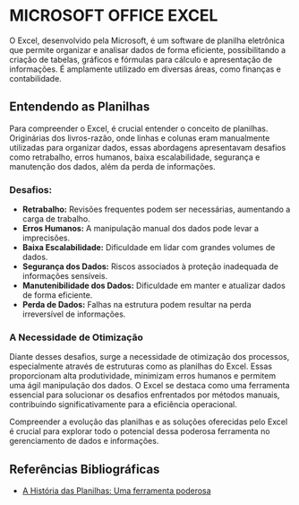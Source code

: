 # MICROSOFT OFFICE EXCEL

O Excel, desenvolvido pela Microsoft, é um software de planilha eletrônica que permite organizar e analisar dados de forma eficiente, possibilitando a criação de tabelas, gráficos e fórmulas para cálculo e apresentação de informações. É amplamente utilizado em diversas áreas, como finanças e contabilidade.

## Entendendo as Planilhas

Para compreender o Excel, é crucial entender o conceito de planilhas. Originárias dos livros-razão, onde linhas e colunas eram manualmente utilizadas para organizar dados, essas abordagens apresentavam desafios como retrabalho, erros humanos, baixa escalabilidade, segurança e manutenção dos dados, além da perda de informações.

### Desafios:

- **Retrabalho:** Revisões frequentes podem ser necessárias, aumentando a carga de trabalho.
- **Erros Humanos:** A manipulação manual dos dados pode levar a imprecisões.
- **Baixa Escalabilidade:** Dificuldade em lidar com grandes volumes de dados.
- **Segurança dos Dados:** Riscos associados à proteção inadequada de informações sensíveis.
- **Manutenibilidade dos Dados:** Dificuldade em manter e atualizar dados de forma eficiente.
- **Perda de Dados:** Falhas na estrutura podem resultar na perda irreversível de informações.

### A Necessidade de Otimização

Diante desses desafios, surge a necessidade de otimização dos processos, especialmente através de estruturas como as planilhas do Excel. Essas proporcionam alta produtividade, minimizam erros humanos e permitem uma ágil manipulação dos dados. O Excel se destaca como uma ferramenta essencial para solucionar os desafios enfrentados por métodos manuais, contribuindo significativamente para a eficiência operacional.

Compreender a evolução das planilhas e as soluções oferecidas pelo Excel é crucial para explorar todo o potencial dessa poderosa ferramenta no gerenciamento de dados e informações.

## **Referências Bibliográficas**

- [A História das Planilhas: Uma ferramenta poderosa](https://smartplanilhas.com.br/a-historia-das-planilhas-uma-ferramenta-poderosa/)

  

